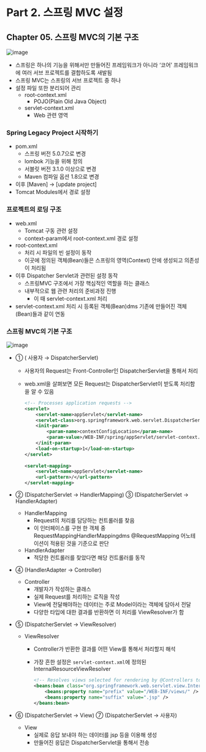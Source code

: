 # Part 2. 스프링 MVC 설정

## Chapter 05. 스프링 MVC의 기본 구조

![image](https://github.com/sangeun99/hyundai-it-e-java-fullstack/assets/63828057/ee4d555d-ed05-43dc-81c4-2785ec2095a1)

- 스프링은 하나의 기능을 위해서만 만들어진 프레임워크가 아니라 ‘코어’ 프레임워크에 여러 서브 프로젝트를 결합하도록 새발됨
- 스프링 MVC는 스프링의 서브 프로젝트 중 하나
- 설정 파일 또한 분리되어 관리
    - root-context.xml
        - POJO(Plain Old Java Object)
    - servlet-context.xml
        - Web 관련 영역

### Spring Legacy Project 시작하기

- pom.xml
    - 스프링 버전 5.0.7으로 변경
    - lombok 기능을 위해 정의
    - 서블릿 버전 3.1.0 이상으로 변경
    - Maven 컴파일 옵션 1.8으로 변경
- 이후 [Maven] → [update project]
- Tomcat Modules에서 경로 설정

### 프로젝트의 로딩 구조

- web.xml
    - Tomcat 구동 관련 설정
    - context-param에서 root-context.xml 경로 설정
- root-context.xml
    - 처리 시 파일의 빈 설정이 동작
    - 이곳에 정의된 객체(Bean)들은 스프링의 영역(Context) 안에 생성되고 의존성이 처리됨
- 이후 Dispatcher Servlet과 관련된 설정 동작
    - 스프링MVC 구조에서 가장 핵심적인 역할을 하는 클래스
    - 내부적으로 웹 관련 처리의 준비과정 진행
        - 이 때 servlet-context.xml 처리
- servlet-context.xml 처리 시 등록된 객체(Bean)dms 기존에 만들어진 객체(Bean)들과 같이 연동

### 스프링 MVC의 기본 구조

![image](https://github.com/sangeun99/hyundai-it-e-java-fullstack/assets/63828057/4eaf44d5-021b-4e94-b173-1856aebf6483)


- ① ( 사용자 → DispatcherServlet)
    - 사용자의 Request는 Front-Controller인 DispatcherServlet을 통해서 처리
    - web.xml을 살펴보면 모든 Request는 DispatcherServlet이 받도록 처리함을 알 수 있음
        
        ```xml
        <!-- Processes application requests -->
        <servlet>
        	<servlet-name>appServlet</servlet-name>
        	<servlet-class>org.springframework.web.servlet.DispatcherServlet</servlet-class>
        	<init-param>
        		<param-name>contextConfigLocation</param-name>
        		<param-value>/WEB-INF/spring/appServlet/servlet-context.xml</param-value>
        	</init-param>
        	<load-on-startup>1</load-on-startup>
        </servlet>
        	
        <servlet-mapping>
        	<servlet-name>appServlet</servlet-name>
        	<url-pattern>/</url-pattern>
        </servlet-mapping>
        ```
        
- ② (DispatcherServlet → HandlerMapping) ③ (DispatcherServlet → HandlerAdapter)
    - HandlerMapping
        - Request의 처리를 담당하는 컨트롤러를 찾음
        - 이 인터페이스를 구현 한 객체 중 RequestMappingHandlerMappingdms @RequestMapping 어노테이션이 적용된 것을 기준으로 판단
    - HandlerAdapter
        - 적당한 컨트롤러를 찾았다면 해당 컨트롤러를 동작
- ④ (HandlerAdapter → Controller)
    - Controller
        - 개발자가 작성하는 클래스
        - 실제 Request를 처리하는 로직을 작성
        - View에 전달해야하는 데이터는 주로 Model이라는 객체에 담아서 전달
        - 다양한 타입에 대한 결과를 반환하면 이 처리를 ViewResolver가 함
- ⑤ (DispatcherServlet → ViewResolver)
    - ViewResolver
        - Controller가 반환한 결과를 어떤 View를 통해서 처리할지 해석
        - 가장 흔한 설정은 `servlet-context.xml`에 정의된 InternalResourceViewResolver
            
            ```xml
            <!-- Resolves views selected for rendering by @Controllers to .jsp resources in the /WEB-INF/views directory -->
            <beans:bean class="org.springframework.web.servlet.view.InternalResourceViewResolver">
            	<beans:property name="prefix" value="/WEB-INF/views/" />
            	<beans:property name="suffix" value=".jsp" />
            </beans:bean>
            ```
            
- ⑥ (DispatcherServlet → View) ⑦ (DispatcherServlet → 사용자)
    - View
        - 실제로 응답 보내야 하는 데이터를 jsp 등을 이용해 생성
        - 만들어진 응답은 DispatcherServlet을 통해서 전송